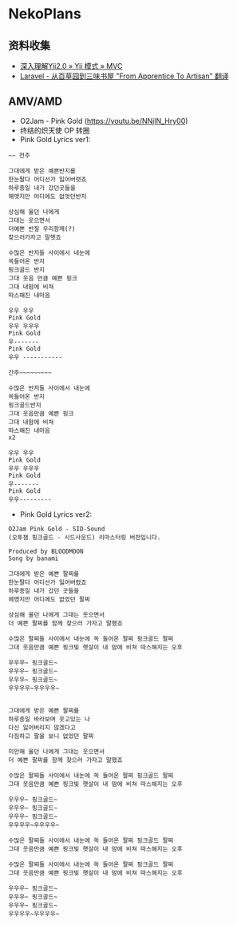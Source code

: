 # NekoPlans
## 资料收集
- [深入理解Yii2.0 » Yii 模式 » MVC](http://www.digpage.com/mvc.html)
- [Laravel - 从百草园到三味书屋 "From Apprentice To Artisan" 翻译](http://my.oschina.net/zgldh/blog/389246)

## AMV/AMD
- O2Jam - Pink Gold (https://youtu.be/NNjlN_Hry00)
- 终结的炽天使 OP 转圈
- Pink Gold Lyrics ver1:
```
~~ 전주

그대에게 받은 예쁜반지를
한눈팔다 어디선가 잃어버렷죠
하루종일 내가 갔던곳들을
해맷지만 어디에도 없엇던반지

상심해 울던 나에게
그대는 웃으면서
더예쁜 반질 우리함께(?)
찾으러가자고 말햇죠

수많은 반지들 사이에서 내눈에
쏙들어온 반지
핑크골드 반지
그대 웃음 만큼 예쁜 핑크
그대 내맘에 비쳐
따스해진 내마음

우우 우우
Pink Gold
우우 우우우
Pink Gold
우-------
Pink Gold
우우 -----------

간주~~~~~~~~~

수많은 반지들 사이에서 내눈에
쏙들어온 반지
핑크골드반지
그대 웃음만큼 예쁜 핑크
그대 내맘에 비쳐
따스해진 내마음
x2 

우우 우우
Pink Gold
우우 우우우
Pink Gold
우-------
Pink Gold
우우---------
```
- Pink Gold Lyrics ver2:
```
O2Jam Pink Gold - SID-Sound
(오투잼 핑크골드 - 시드사운드) 리마스터링 버전입니다.

Produced by BLOODMOON
Song by banami

그대에게 받은 예쁜 팔찌를
한눈팔다 어디선가 잃어버렸죠
하루종일 내가 갔던 곳들을
헤맸지만 어디에도 없었던 팔찌

상심해 울던 나에게 그대는 웃으면서
더 예쁜 팔찌를 함께 찾으러 가자고 말했죠

수많은 팔찌들 사이에서 내눈에 쏙 들어온 팔찌 핑크골드 팔찌 
그대 웃음만큼 예쁜 핑크빛 햇살이 내 맘에 비쳐 따스해지는 오후

우우우~ 핑크골드~
우우우~ 핑크골드~
우우우~ 핑크골드~
우우우우~우우우우~


그대에게 받은 예쁜 팔찌를
하루종일 바라보며 웃고있는 나
다신 잃어버리지 않겠다고
다짐하고 팔을 보니 없었던 팔찌

미안해 울던 나에게 그대는 웃으면서
더 예쁜 팔찌를 함께 찾으러 가자고 말했죠

수많은 팔찌들 사이에서 내눈에 쏙 들어온 팔찌 핑크골드 팔찌 
그대 웃음만큼 예쁜 핑크빛 햇살이 내 맘에 비쳐 따스해지는 오후

우우우~ 핑크골드~
우우우~ 핑크골드~
우우우~ 핑크골드~
우우우우~우우우우~

수많은 팔찌들 사이에서 내눈에 쏙 들어온 팔찌 핑크골드 팔찌 
그대 웃음만큼 예쁜 핑크빛 햇살이 내 맘에 비쳐 따스해지는 오후

수많은 팔찌들 사이에서 내눈에 쏙 들어온 팔찌 핑크골드 팔찌 
그대 웃음만큼 예쁜 핑크빛 햇살이 내 맘에 비쳐 따스해지는 오후

우우우~ 핑크골드~
우우우~ 핑크골드~
우우우~ 핑크골드~
우우우우~우우우우~
```
